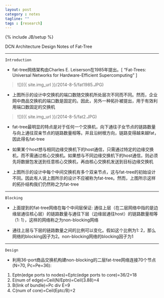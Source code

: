```yaml
---
layout: post
category : notes
tagline: ""
tags : [research]
---
```

{% include JB/setup %}

DCN Architecture Design Notes of Fat-Tree

*****

`Introduction`

* fat-tree网络架构由Charles E. Leiserson在1985年提出。[ “Fat-Trees: Universal Networks for Hardware-Efficient Supercomputing” ]

>
>![]({{ site.img_url }}/2014-8-5/fat1985.JPG)
>

* 上图所示的设计中交换机的端口数随交换机所处层次不同而不同。然而，企业网中商品交换机的端口数是固定的。因此，另外一种拓扑被提出，用于有效利用端口数固定的交换机

>
>![]({{ site.img_url }}/2014-8-5/fat2.JPG)
>

* fat-tree最明显的特点是对于任何一个交换机，向下通往子女节点的链路数量与向上通往双亲节点的链路数量相等。并且沿树根方向，链路变得越来越fat，因此得名fat-tree

* 如果某个host想与相同边缘交换机下的host通信，只需通过特定的边缘交换机，而不需通过核心交换机。如果想与不同边缘交换机下的host通信，则必须先将数据包发送到任意核心交换机，再由核心交换机发送到目标边缘交换机

* 上图所示的设计中每个中间交换机有多个双亲节点，这与fat-tree的初始设计不同。因此有人说上图所示的设计不应被称为fat-tree。然而，上图所示这样的拓扑结构我们仍然称之为fat-tree

*****

`Blocking`

* 上面提到的fat-tree网络在每个中间层保证: 通往上层（在二层网络中指的是边缘层通往核心层）的链路数量与通往下层（边缘层通往host）的链路数量相等（1: 1），这样的网络称之为non-blocking网络

* 通往上层与下层的链路数量之间的比例可以变化。假如这个比例为1: 2，那么网络的blocking因子为2。non-blocking网络的blocking因子为1

*****

`Design`

* 利用36-port商品交换机构建non-blocking的二层fat-tree网络连接70个节点(N=70, Pc=Pe=36):

1. Eptn(edge ports to nodes)=Eptc(edge ports to core)=36/2=18
2. E(num of edge)=Ceil(N/Eptn)=Ceil(3.88)=4
3. B(link of bundle)=Pc div E=9
4. C(num of core)=Ceil(Eptc/B)=2
